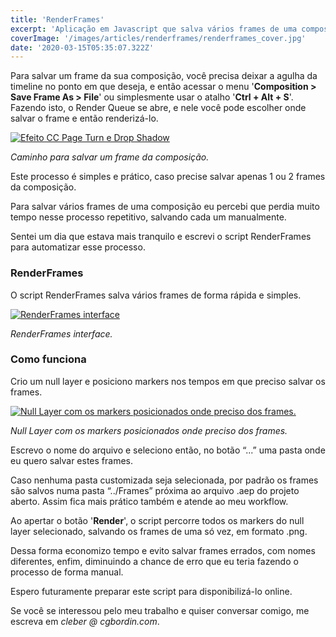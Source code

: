 ```yaml
---
title: 'RenderFrames'
excerpt: 'Aplicação em Javascript que salva vários frames de uma composição de uma só vez.'
coverImage: '/images/articles/renderframes/renderframes_cover.jpg'
date: '2020-03-15T05:35:07.322Z'
---
```


Para salvar um frame da sua composição, você precisa deixar a agulha da timeline no ponto em que deseja, e então acessar o menu '**Composition > Save Frame As > File**' ou simplesmente usar o atalho '**Ctrl + Alt + S**'. Fazendo isto, o Render Queue se abre, e nele você pode escolher onde salvar o frame e então renderizá-lo.

<a href="https://www.cgbordin.com/images/articles/renderframes/renderframes_save.png" target="_blank">
<img src="/images/articles/renderframes/renderframes_save.png" alt="Efeito CC Page Turn e Drop Shadow" />
</a>

*Caminho para salvar um frame da composição.*

Este processo é simples e prático, caso precise salvar apenas 1 ou 2 frames da composição.

Para salvar vários frames de uma composição eu percebi que perdia muito tempo nesse processo repetitivo, salvando cada um manualmente.

Sentei um dia que estava mais tranquilo e escrevi o script RenderFrames para automatizar esse processo.

### RenderFrames

O script RenderFrames salva vários frames de forma rápida e simples.

<a href="https://www.cgbordin.com/images/articles/renderframes/renderframes_interface.png#width_auto" target="_blank">
<img src="/images/articles/renderframes/renderframes_interface.png#width_auto" alt="RenderFrames interface" />
</a>

*RenderFrames interface.*

### Como funciona

Crio um null layer e posiciono markers nos tempos em que preciso salvar os frames.

<a href="https://www.cgbordin.com/images/articles/renderframes/renderframes_layer.png" target="_blank">
<img src="/images/articles/renderframes/renderframes_layer.png" alt="Null Layer com os markers posicionados onde preciso dos frames." />
</a>

*Null Layer com os markers posicionados onde preciso dos frames.*

Escrevo o nome do arquivo e seleciono então, no botão “...” uma pasta onde eu quero salvar estes frames.

Caso nenhuma pasta customizada seja selecionada, por padrão os frames são salvos numa pasta “../Frames” próxima ao arquivo .aep do projeto aberto. Assim fica mais prático também e atende ao meu workflow.

Ao apertar o botão '**Render**', o script percorre todos os markers do null layer selecionado, salvando os frames de uma só vez, em formato .png.

Dessa forma economizo tempo e evito salvar frames errados, com nomes diferentes, enfim, diminuindo a chance de erro que eu teria fazendo o processo de forma manual. 

Espero futuramente preparar este script para disponibilizá-lo online.

Se você se interessou pelo meu trabalho e quiser conversar comigo, me escreva em *cleber @ cgbordin.com*.